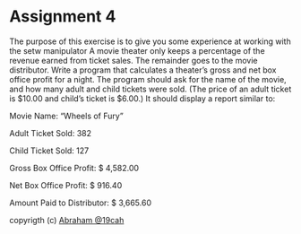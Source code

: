 # Assignment 4

The purpose of this exercise is to give you some experience at working with the setw manipulator
A movie theater only keeps a percentage of the revenue earned from ticket sales. The remainder goes to the movie distributor.
Write a program that calculates a theater’s gross and net box office profit for a night. The program should ask for the name of the movie, and how many adult and child tickets were sold. (The price of an adult ticket is $10.00 and child’s ticket is $6.00.) It should display a report similar to:



Movie Name:                                                         “Wheels of Fury”

Adult Ticket Sold:                                                         382

Child Ticket Sold:                                                         127

Gross Box Office Profit:                                               $ 4,582.00

Net Box Office Profit:                                                 $   916.40

Amount Paid to Distributor:                                            $ 3,665.60


copyrigth (c) [Abraham @19cah](https://github.com/19cah)
